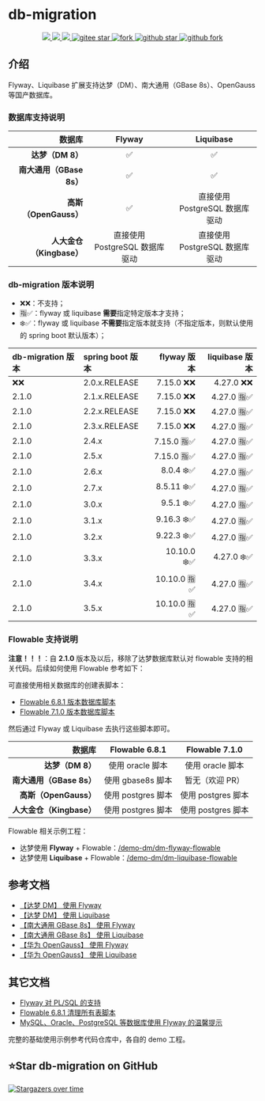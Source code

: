 # db-migration
<p align="center">
    <a target="_blank" href="https://central.sonatype.com/artifact/com.github.mengweijin/db-migration/versions">
        <img src="https://img.shields.io/maven-central/v/com.github.mengweijin/db-migration?label=db-migration&color=blue" />
    </a>
	<a target="_blank" href="https://github.com/mengweijin/db-migration/blob/master/LICENSE">
		<img src="https://img.shields.io/badge/license-Apache2.0-blue.svg" />
	</a>
	<a target="_blank" href="https://www.oracle.com/technetwork/java/javase/downloads/index.html">
		<img src="https://img.shields.io/badge/JDK-8+-green.svg" />
	</a>
	<a target="_blank" href="https://gitee.com/mengweijin/db-migration/stargazers">
		<img src="https://gitee.com/mengweijin/db-migration/badge/star.svg?theme=dark" alt='gitee star'/>
	</a>
    <a href='https://gitee.com/mengweijin/db-migration/members'>
        <img src='https://gitee.com/mengweijin/db-migration/badge/fork.svg?theme=dark' alt='fork'>
    </a>
	<a target="_blank" href='https://github.com/mengweijin/db-migration'>
		<img src="https://img.shields.io/github/stars/mengweijin/db-migration?style=social" alt="github star"/>
	</a>
	<a target="_blank" href='https://github.com/mengweijin/db-migration'>
		<img src="https://img.shields.io/github/forks/mengweijin/db-migration?style=social" alt="github fork"/>
	</a>
</p>

## 介绍
Flyway、Liquibase 扩展支持达梦（DM）、南大通用（GBase 8s）、OpenGauss 等国产数据库。

### 数据库支持说明

|                数据库 |        Flyway         |       Liquibase       |
|-------------------:|:---------------------:|:---------------------:|
|       **达梦（DM 8）** |           ✅           |           ✅           |
| **南大通用（GBase 8s）** |           ✅           |           ✅           |
|  **高斯（OpenGauss）** |           ✅           | 直接使用 PostgreSQL 数据库驱动 |
| **人大金仓（Kingbase）** | 直接使用 PostgreSQL 数据库驱动 | 直接使用 PostgreSQL 数据库驱动 |

### db-migration 版本说明

- ❌❌：不支持；
- 🈯✅：flyway 或 liquibase **需要**指定特定版本才支持；
- ❄️✅：flyway 或 liquibase **不需要**指定版本就支持（不指定版本，则默认使用的 spring boot 默认版本）；

| db-migration 版本 | spring boot 版本 |   flyway 版本 | liquibase 版本 |
|:----------------|:---------------|------------:|-------------:|
| ❌❌              | 2.0.x.RELEASE  |   7.15.0 ❌❌ |    4.27.0 ❌❌ |
| 2.1.0           | 2.1.x.RELEASE  |   7.15.0 ❌❌ |   4.27.0 🈯✅ | 
| 2.1.0           | 2.2.x.RELEASE  |   7.15.0 ❌❌ |   4.27.0 🈯✅ | 
| 2.1.0           | 2.3.x.RELEASE  |   7.15.0 ❌❌ |   4.27.0 🈯✅ | 
| 2.1.0           | 2.4.x          |  7.15.0 🈯✅ |   4.27.0 🈯✅ |  
| 2.1.0           | 2.5.x          |  7.15.0 🈯✅ |   4.27.0 🈯✅ |  
| 2.1.0           | 2.6.x          |   8.0.4 ❄️✅ |   4.27.0 🈯✅ | 
| 2.1.0           | 2.7.x          |  8.5.11 ❄️✅ |   4.27.0 🈯✅ | 
| 2.1.0           | 3.0.x          |   9.5.1 ❄️✅ |   4.27.0 🈯✅ | 
| 2.1.0           | 3.1.x          |  9.16.3 ❄️✅ |   4.27.0 🈯✅ | 
| 2.1.0           | 3.2.x          |  9.22.3 ❄️✅ |   4.27.0 🈯✅ | 
| 2.1.0           | 3.3.x          | 10.10.0 ❄️✅ |   4.27.0 ❄️✅ |
| 2.1.0           | 3.4.x          | 10.10.0 🈯✅ |   4.27.0 🈯✅ |
| 2.1.0           | 3.5.x          | 10.10.0 🈯✅ |   4.27.0 🈯✅ |


### Flowable 支持说明

**注意！！！**：自 **2.1.0** 版本及以后，移除了达梦数据库默认对 flowable 支持的相关代码。后续如何使用 Flowable 参考如下：

可直接使用相关数据库的创建表脚本：

- [Flowable 6.8.1 版本数据库脚本](./flowable/6_8_1/)
- [Flowable 7.1.0 版本数据库脚本](./flowable/7_1_0/)

然后通过 Flyway 或 Liquibase 去执行这些脚本即可。

|                数据库 | Flowable 6.8.1 | Flowable 7.1.0 |
|-------------------:|:--------------:|:--------------:|
|       **达梦（DM 8）** |  使用 oracle 脚本  |  使用 oracle 脚本  |
| **南大通用（GBase 8s）** | 使用 gbase8s 脚本  |   暂无（欢迎 PR）    |
|  **高斯（OpenGauss）** | 使用 postgres 脚本 | 使用 postgres 脚本 |
| **人大金仓（Kingbase）** | 使用 postgres 脚本 | 使用 postgres 脚本 |

Flowable 相关示例工程：

- 达梦使用 **Flyway** + Flowable：[/demo-dm/dm-flyway-flowable](./demo-dm/dm-flyway-flowable)
- 达梦使用 **Liquibase** + Flowable：[/demo-dm/dm-liquibase-flowable](./demo-dm/dm-liquibase-flowable)

## 参考文档

- [【达梦 DM】 使用 Flyway](./docs/dm_use_flyway.md)
- [【达梦 DM】 使用 Liquibase](./docs/dm_use_liquibase.md)
- [【南大通用 GBase 8s】 使用 Flyway](./docs/gbase8s_use_flyway.md)
- [【南大通用 GBase 8s】 使用 Liquibase](./docs/gbase8s_use_liquibase.md)
- [【华为 OpenGauss】 使用 Flyway](./docs/opengauss_use_flyway.md)
- [【华为 OpenGauss】 使用 Liquibase](./docs/opengauss_use_liquibase.md)

## 其它文档
- [Flyway 对 PL/SQL 的支持](./docs/z_flyway_supported_for_PL-SQL.md)
- [Flowable 6.8.1 清理所有表脚本](flowable/6_8_1/6.8.1.flowable.all.drop.sql)
- [MySQL、Oracle、PostgreSQL 等数据库使用 Flyway 的温馨提示](./docs/z_flyway_supported_database_notes.md)

完整的基础使用示例参考代码仓库中，各自的 demo 工程。

## ⭐Star db-migration on GitHub

[![Stargazers over time](https://starchart.cc/mengweijin/db-migration.svg)](https://starchart.cc/mengweijin/db-migration)
